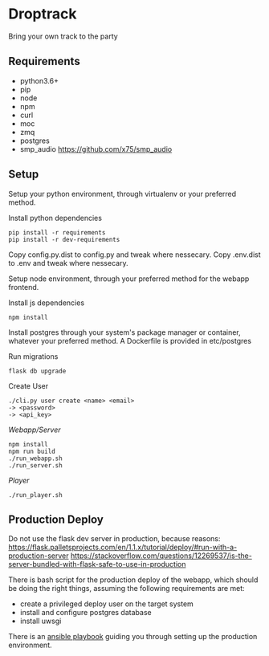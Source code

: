 Droptrack
=========

Bring your own track to the party


Requirements
------------

- python3.6+
- pip
- node
- npm
- curl
- moc
- zmq
- postgres
- smp_audio https://github.com/x75/smp_audio


Setup
-----

Setup your python environment, through virtualenv or your preferred method.

Install python dependencies

    pip install -r requirements
    pip install -r dev-requirements

Copy config.py.dist to config.py and tweak where nessecary.
Copy .env.dist to .env and tweak where nessecary.

Setup node environment, through your preferred method for the webapp frontend.

Install js dependencies

    npm install

Install postgres through your system's package manager or container, whatever your preferred method.
A Dockerfile is provided in etc/postgres

Run migrations

    flask db upgrade

Create User

    ./cli.py user create <name> <email>
    -> <password>
    -> <api_key>

*Webapp/Server*

    npm install
    npm run build
    ./run_webapp.sh
    ./run_server.sh

*Player*

    ./run_player.sh


Production Deploy
-----------------

Do not use the flask dev server in production, because reasons:
https://flask.palletsprojects.com/en/1.1.x/tutorial/deploy/#run-with-a-production-server
https://stackoverflow.com/questions/12269537/is-the-server-bundled-with-flask-safe-to-use-in-production

There is bash script for the production deploy of the webapp, which
should be doing the right things, assuming the following requirements are met:
- create a privileged deploy user on the target system
- install and configure postgres database
- install uwsgi

There is an [ansible playbook](https://docs.ansible.com/ansible/latest/user_guide/playbooks.html) guiding you
through setting up the production environment. 
